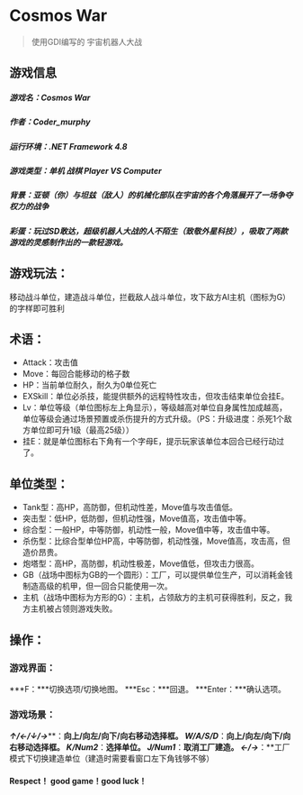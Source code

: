 # Cosmos War
> 使用GDI编写的 宇宙机器人大战

## 游戏信息

##### 游戏名：Cosmos War

##### 作者：Coder_murphy

##### 运行环境：.NET Framework 4.8

##### 游戏类型：单机 战棋 Player VS Computer

##### 背景：亚顿（你）与坦兹（敌人）的机械化部队在宇宙的各个角落展开了一场争夺权力的战争

##### 彩蛋：玩过SD敢达，超级机器人大战的人不陌生（致敬外星科技），吸取了两款游戏的灵感制作出的一款轻游戏。

## 游戏玩法：

移动战斗单位，建造战斗单位，拦截敌人战斗单位，攻下敌方AI主机（图标为G）的字样即可胜利

## 术语：

* Attack：攻击值
* Move：每回合能移动的格子数
* HP：当前单位耐久，耐久为0单位死亡
* EXSkill：单位必杀技，能提供额外的远程特性攻击，但攻击结束单位会挂E。
* Lv：单位等级（单位图标左上角显示），等级越高对单位自身属性加成越高，单位等级会通过场景预置或杀伤提升的方式升级。（PS：升级进度：杀死1个敌方单位即可升1级（最高25级））
* 挂E：就是单位图标右下角有一个字母E，提示玩家该单位本回合已经行动过了。

## 单位类型：

* Tank型：高HP，高防御，但机动性差，Move值与攻击值低。
* 突击型：低HP，低防御，但机动性强，Move值高，攻击值中等。
* 综合型：一般HP，中等防御，机动性一般，Move值中等，攻击值中等。
* 杀伤型：比综合型单位HP高，中等防御，机动性强，Move值高，攻击高，但造价昂贵。
* 炮塔型：高HP，高防御，机动性极差，Move值低，但攻击力很高。
* GB（战场中图标为GB的一个圆形）：工厂，可以提供单位生产，可以消耗金钱制造高级的机甲，但一回合只能使用一次。
* 主机（战场中图标为方形的G）：主机，占领敌方的主机可获得胜利，反之，我方主机被占领则游戏失败。

## 操作：

### 游戏界面：

***F：***切换选项/切换地图。
***Esc：***回退。
***Enter：***确认选项。

### 游戏场景：

***↑/←/↓/→*****：**向上/向左/向下/向右移动选择框。
***W/A/S/D*****：**向上/向左/向下/向右移动选择框。
***K/Num2*****：**选择单位。
***J/Num1*****：**取消工厂建造。
***←/→*****：**工厂模式下切换建造单位（建造时需要看窗口左下角钱够不够）

#### Respect！ good game！good luck！